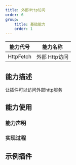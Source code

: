 ```yaml
---
title: 外部Http访问
order: 6
group:
    title: 基础能力
    order: 1
---
```


| 能力代号  | 能力名称      |
| --------- | ------------- |
| HttpFetch | 外部 Http访问 |

## 能力描述

让插件可以访问外部http服务



## 能力使用



### 能力声明




### 实现过程



## 示例插件

